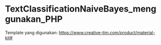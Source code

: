 # TextClassificationNaiveBayes_menggunakan_PHP
Template yang digunakan: https://www.creative-tim.com/product/material-kit#
